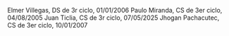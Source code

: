 Elmer Villegas, DS de 3r ciclo, 01/01/2006
Paulo Miranda, CS de 3er ciclo, 04/08/2005
Juan Ticlia, CS de 3r ciclo, 07/05/2025
Jhogan Pachacutec, CS de 3er ciclo, 10/01/2007